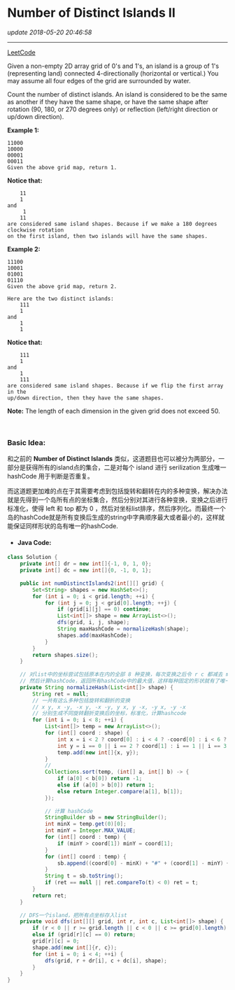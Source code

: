 # Number of Distinct Islands II
_update 2018-05-20 20:46:58_

---
[LeetCode](https://leetcode.com/problems/number-of-distinct-islands-ii/description/)

Given a non-empty 2D array grid of 0's and 1's, an island is a group of 1's (representing land) connected 4-directionally (horizontal or vertical.) You may assume all four edges of the grid are surrounded by water.

Count the number of distinct islands. An island is considered to be the same as another if they have the same shape, or have the same shape after rotation (90, 180, or 270 degrees only) or reflection (left/right direction or up/down direction).

**Example 1:**

    11000
    10000
    00001
    00011
    Given the above grid map, return 1. 

**Notice that:**
    
        11
        1
    and
         1
        11
    are considered same island shapes. Because if we make a 180 degrees clockwise rotation 
    on the first island, then two islands will have the same shapes.
    
**Example 2:**

    11100
    10001
    01001
    01110
    Given the above grid map, return 2.

    Here are the two distinct islands:
        111
        1
    and
        1
        1

**Notice that:**

        111
        1
    and
        1
        111
    are considered same island shapes. Because if we flip the first array in the 
    up/down direction, then they have the same shapes.
    
**Note:** The length of each dimension in the given grid does not exceed 50.

<br>

### Basic Idea:
和之前的 **Number of Distinct Islands** 类似，这道题目也可以被分为两部分，一部分是获得所有的island点的集合，二是对每个 island 进行 serilization 生成唯一 hashCode 用于判断是否重复。

而这道题更加难的点在于其需要考虑到包括旋转和翻转在内的多种变换，解决办法就是先得到一个岛所有点的坐标集合，然后分别对其进行各种变换，变换之后进行标准化，使得 left 和 top 都为 0 ，然后对坐标list排序，然后序列化。而最终一个岛的hashCode就是所有变换后生成的string中字典顺序最大或者最小的，这样就能保证同样形状的岛有唯一的hashCode.

* #### Java Code:
```java
class Solution {
    private int[] dr = new int[]{-1, 0, 1, 0};
    private int[] dc = new int[]{0, -1, 0, 1};
    
    public int numDistinctIslands2(int[][] grid) {
        Set<String> shapes = new HashSet<>();
        for (int i = 0; i < grid.length; ++i) {
            for (int j = 0; j < grid[0].length; ++j) {
                if (grid[i][j] == 0) continue;
                List<int[]> shape = new ArrayList<>();
                dfs(grid, i, j, shape);
                String maxHashCode = normalizeHash(shape);
                shapes.add(maxHashCode);
            }
        }
        return shapes.size();
    }
    
    // 对list中的坐标尝试包括原本在内的全部 8 种变换，每次变换之后令 r c 都减去 min_r, min_c 进行标准化， 
    // 然后计算hashCode，返回所有hashCode中的最大值，这样每种固定的形状就有了唯一的hashCode
    private String normalizeHash(List<int[]> shape) {
        String ret = null;
        // 一共有这么多种包括旋转和翻折的变换
        // x y, x -y, -x y, -x -y, y x, y -x, -y x, -y -x
        // 分别生成不同旋转翻折变换后的坐标，标准化，计算hashcode
        for (int i = 0; i < 8; ++i) {
            List<int[]> temp = new ArrayList<>();
            for (int[] coord : shape) {
                int x = i < 2 ? coord[0] : i < 4 ? -coord[0] : i < 6 ? coord[1] : -coord[1];
                int y = i == 0 || i == 2 ? coord[1] : i == 1 || i == 3 ? -coord[1] : i == 4 || i == 6 ? coord[0] : -coord[0];
                temp.add(new int[]{x, y});
            }
            // 
            Collections.sort(temp, (int[] a, int[] b) -> {
                if (a[0] < b[0]) return -1;
                else if (a[0] > b[0]) return 1;
                else return Integer.compare(a[1], b[1]);
            });
            
            // 计算 hashCode
            StringBuilder sb = new StringBuilder();
            int minX = temp.get(0)[0];
            int minY = Integer.MAX_VALUE;
            for (int[] coord : temp) {
                if (minY > coord[1]) minY = coord[1];
            }
            for (int[] coord : temp) {
                sb.append((coord[0] - minX) + "#" + (coord[1] - minY) + "#");
            }
            String t = sb.toString();
            if (ret == null || ret.compareTo(t) < 0) ret = t;
        }
        return ret;
    }
    
    // DFS一个island，把所有点坐标存入list
    private void dfs(int[][] grid, int r, int c, List<int[]> shape) {
        if (r < 0 || r >= grid.length || c < 0 || c >= grid[0].length) return;
        else if (grid[r][c] == 0) return;
        grid[r][c] = 0;
        shape.add(new int[]{r, c});
        for (int i = 0; i < 4; ++i) {
            dfs(grid, r + dr[i], c + dc[i], shape);
        }
    }
}
```




































